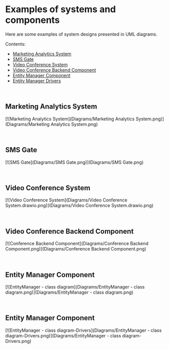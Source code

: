 # Examples of systems and components

Here are some examples of system designs presented in UML diagrams.

Contents:
- [Marketing Analytics System](#marketing-analytics-system)
- [SMS Gate](#sms-gate)
- [Video Conference System](#video-conference-system)
- [Video Conference Backend Component](#video-conference-backend-component)
- [Entity Manager Component](#entity-manager-component)
- [Entity Manager Drivers](#entity-manager-drivers)

<br/>

## Marketing Analytics System[](#marketing-analytics-system)
[![Marketing Analytics System](Diagrams/Marketing Analytics System.png)](Diagrams/Marketing Analytics System.png)

<br/>

## SMS Gate[](#sms-gate)
[![SMS Gate](Diagrams/SMS Gate.png)](Diagrams/SMS Gate.png)

<br/>

## Video Conference System[](#video-conference-system)
[![Video Conference System](Diagrams/Video Conference System.drawio.png)](Diagrams/Video Conference System.drawio.png)

<br/>

## Video Conference Backend Component[](#video-conference-backend-component)
[![Conference Backend Component](Diagrams/Conference Backend Component.png)](Diagrams/Conference Backend Component.png)

<br/>

## Entity Manager Component[](#entity-manager-component)
[![EntityManager - class diagram](Diagrams/EntityManager - class diagram.png)](Diagrams/EntityManager - class diagram.png)

<br/>

## Entity Manager Component[](#entity-manager-drivers)
[![EntityManager - class diagram-Drivers](Diagrams/EntityManager - class diagram-Drivers.png)](Diagrams/EntityManager - class diagram-Drivers.png)

